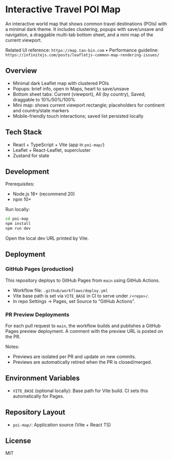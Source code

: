 # Interactive Travel POI Map

An interactive world map that shows common travel destinations (POIs) with a minimal dark theme. It includes clustering, popups with save/unsave and navigation, a draggable multi-tab bottom sheet, and a mini map of the current viewport.

Related UI reference: `https://map.tao-bin.com`  •  Performance guideline: `https://infinitejs.com/posts/leafletjs-common-map-rendering-issues/`

## Overview

- Minimal dark Leaflet map with clustered POIs
- Popups: brief info, open in Maps, heart to save/unsave
- Bottom sheet tabs: Current (viewport), All (by country), Saved; draggable to 10%/50%/100%
- Mini map: shows current viewport rectangle; placeholders for continent and country/state markers
- Mobile-friendly touch interactions; saved list persisted locally

## Tech Stack

- React + TypeScript + Vite (app in `poi-map/`)
- Leaflet + React-Leaflet, supercluster
- Zustand for state

## Development

Prerequisites:

- Node.js 18+ (recommend 20)
- npm 10+

Run locally:

```bash
cd poi-map
npm install
npm run dev
```

Open the local dev URL printed by Vite.

## Deployment

### GitHub Pages (production)

This repository deploys to GitHub Pages from `main` using GitHub Actions.

- Workflow file: `.github/workflows/deploy.yml`
- Vite base path is set via `VITE_BASE` in CI to serve under `/<repo>/`.
- In repo Settings → Pages, set Source to “GitHub Actions”.

### PR Preview Deployments

For each pull request to `main`, the workflow builds and publishes a GitHub Pages preview deployment. A comment with the preview URL is posted on the PR.

Notes:

- Previews are isolated per PR and update on new commits.
- Previews are automatically retired when the PR is closed/merged.

## Environment Variables

- `VITE_BASE` (optional locally): Base path for Vite build. CI sets this automatically for Pages.

## Repository Layout

- `poi-map/`: Application source (Vite + React TS)

## License

MIT
 